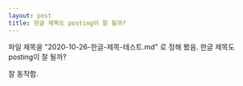```yaml
---
layout: post
title: 한글 제목도 posting이 잘 될까?
---
```


파일 제목을 "2020-10-26-한글-제목-테스트.md" 로 정해 봤음.
한글 제목도 posting이 잘 될까?

잘 동작함.
